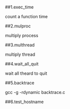 ##1.exec_time

count a function time

##2.mulproc

multiply process

##3.multhread

multiply thread

##4.wait_all_quit

wait all theard to quit

##5.backtrace

gcc -g -rdynamic backtrace.c

##6.test_hostname
